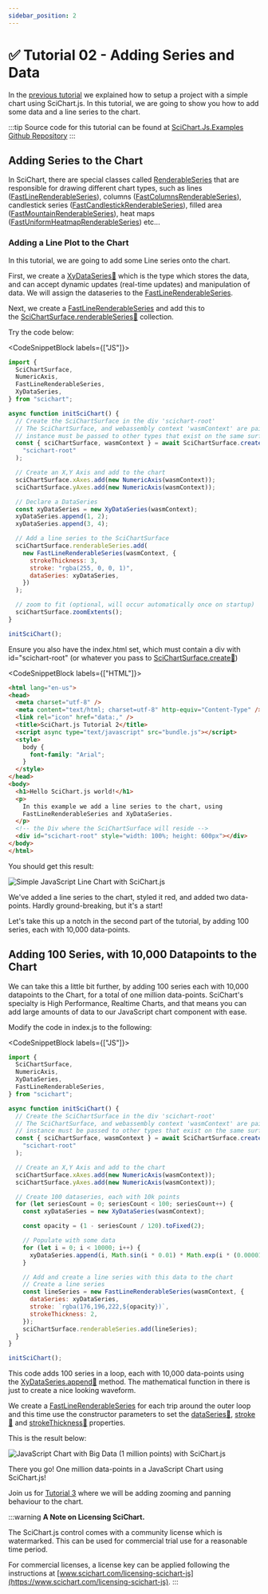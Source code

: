```yaml
---
sidebar_position: 2
---
```


# ✅ Tutorial 02 - Adding Series and Data

In the [previous tutorial](/docs/get-started/tutorials-js-npm-webpack/tutorial-01-setting-up-npm-project-with-scichart-js/index.md) we explained how to setup a project with a simple chart using SciChart.js. In this tutorial, we are going to show you how to add some data and a line series to the chart.

<YouTubeVideo url="https://www.youtube.com/embed/dQYnwPeacSA" title="Video tutorial for version 3. SciChart.js JavaScript Chart Tutorial 02 - Adding Series and Data" />

:::tip
Source code for this tutorial can be found at [SciChart.Js.Examples Github Repository](https://github.com/ABTSoftware/SciChart.JS.Examples/tree/dev_v4.0/Tutorials/2D_Chart_Tutorials_JavaScript/Tutorial_2_Adding_Series_and_Data)
:::

Adding Series to the Chart
--------------------------

In SciChart, there are special classes called [RenderableSeries](/docs/2d-charts/chart-types/renderable-series-api-overview/index.md) that are responsible for drawing different chart types, such as lines ([FastLineRenderableSeries](/docs/2d-charts/chart-types/fast-line-renderable-series/index.md)), columns ([FastColumnsRenderableSeries](/docs/2d-charts/chart-types/fast-column-renderable-series/column-series-type/index.md)), candlestick series ([FastCandlestickRenderableSeries](/docs/2d-charts/chart-types/fast-candlestick-renderable-series/index.md)), filled area ([FastMountainRenderableSeries](/docs/2d-charts/chart-types/fast-mountain-area-renderable-series/index.md)), heat maps ([FastUniformHeatmapRenderableSeries](/docs/2d-charts/chart-types/uniform-heatmap-renderable-series/uniform-heatmap-chart-type/index.md)) etc...

### Adding a Line Plot to the Chart

In this tutorial, we are going to add some Line series onto the chart.

First, we create a [XyDataSeries:blue_book:](https://www.scichart.com/documentation/js/current/typedoc/classes/xydataseries.html) which is the type which stores the data, and can accept dynamic updates (real-time updates) and manipulation of data. We will assign the dataseries to the [FastLineRenderableSeries](/docs/2d-charts/chart-types/fast-line-renderable-series/index.md).

Next, we create a [FastLineRenderableSeries](/docs/2d-charts/chart-types/fast-line-renderable-series/index.md) and add this to the [SciChartSurface.renderableSeries:blue_book:](https://www.scichart.com/documentation/js/current/typedoc/classes/scichartsurface.html#renderableseries) collection.

Try the code below:

<CodeSnippetBlock labels={["JS"]}>
  ```js {21-23,26-32} showLineNumbers
  import {
    SciChartSurface,
    NumericAxis,
    FastLineRenderableSeries,
    XyDataSeries,
  } from "scichart";

  async function initSciChart() {
    // Create the SciChartSurface in the div 'scichart-root'
    // The SciChartSurface, and webassembly context 'wasmContext' are paired. This wasmContext
    // instance must be passed to other types that exist on the same surface.
    const { sciChartSurface, wasmContext } = await SciChartSurface.create(
      "scichart-root"
    );

    // Create an X,Y Axis and add to the chart
    sciChartSurface.xAxes.add(new NumericAxis(wasmContext));
    sciChartSurface.yAxes.add(new NumericAxis(wasmContext));

    // Declare a DataSeries
    const xyDataSeries = new XyDataSeries(wasmContext);
    xyDataSeries.append(1, 2);
    xyDataSeries.append(3, 4);

    // Add a line series to the SciChartSurface
    sciChartSurface.renderableSeries.add(
      new FastLineRenderableSeries(wasmContext, {
        strokeThickness: 3,
        stroke: "rgba(255, 0, 0, 1)",
        dataSeries: xyDataSeries,
      })
    );

    // zoom to fit (optional, will occur automatically once on startup)
    sciChartSurface.zoomExtents();
  }

  initSciChart();
  ```
</CodeSnippetBlock>

Ensure you also have the index.html set, which must contain a div with id="scichart-root" (or whatever you pass to [SciChartSurface.create:blue_book:](https://www.scichart.com/documentation/js/current/typedoc/classes/scichartsurface.html#create))

<CodeSnippetBlock labels={["HTML"]}>
  ```html {21} showLineNumbers
<html lang="en-us">
  <head>
    <meta charset="utf-8" />
    <meta content="text/html; charset=utf-8" http-equiv="Content-Type" />
    <link rel="icon" href="data:," />
    <title>SciChart.js Tutorial 2</title>
    <script async type="text/javascript" src="bundle.js"></script>
    <style>
      body {
        font-family: "Arial";
      }
    </style>
  </head>
  <body>
    <h1>Hello SciChart.js world!</h1>
    <p>
      In this example we add a line series to the chart, using
      FastLineRenderableSeries and XyDataSeries.
    </p>
    <!-- the Div where the SciChartSurface will reside -->
    <div id="scichart-root" style="width: 100%; height: 600px"></div>
  </body>
</html>
  ```
</CodeSnippetBlock>

You should get this result: 

![Simple JavaScript Line Chart with SciChart.js](img/1.png)

We've added a line series to the chart, styled it red, and added two data-points. Hardly ground-breaking, but it's a start!

Let's take this up a notch in the second part of the tutorial, by adding 100 series, each with 10,000 data-points.

Adding 100 Series, with 10,000 Datapoints to the Chart
------------------------------------------------------

We can take this a little bit further, by adding 100 series each with 10,000 datapoints to the Chart, for a total of one million data-points. SciChart's specialty is High Performance, Realtime Charts, and that means you can add large amounts of data to our JavaScript chart component with ease.

Modify the code in index.js to the following:

<CodeSnippetBlock labels={["JS"]}>
  ```js {20-39} showLineNumbers
  import {
    SciChartSurface,
    NumericAxis,
    XyDataSeries,
    FastLineRenderableSeries,
  } from "scichart";

  async function initSciChart() {
    // Create the SciChartSurface in the div 'scichart-root'
    // The SciChartSurface, and webassembly context 'wasmContext' are paired. This wasmContext
    // instance must be passed to other types that exist on the same surface.
    const { sciChartSurface, wasmContext } = await SciChartSurface.create(
      "scichart-root"
    );

    // Create an X,Y Axis and add to the chart
    sciChartSurface.xAxes.add(new NumericAxis(wasmContext));
    sciChartSurface.yAxes.add(new NumericAxis(wasmContext));

    // Create 100 dataseries, each with 10k points
    for (let seriesCount = 0; seriesCount < 100; seriesCount++) {
      const xyDataSeries = new XyDataSeries(wasmContext);

      const opacity = (1 - seriesCount / 120).toFixed(2);

      // Populate with some data
      for (let i = 0; i < 10000; i++) {
        xyDataSeries.append(i, Math.sin(i * 0.01) * Math.exp(i * (0.00001 * (seriesCount + 1))));
      }

      // Add and create a line series with this data to the chart
      // Create a line series
      const lineSeries = new FastLineRenderableSeries(wasmContext, {
        dataSeries: xyDataSeries,
        stroke: `rgba(176,196,222,${opacity})`,
        strokeThickness: 2,
      });
      sciChartSurface.renderableSeries.add(lineSeries);
    }
  }

  initSciChart();
  ```
</CodeSnippetBlock>

This code adds 100 series in a loop, each with 10,000 data-points using the [XyDataSeries.append:blue_book:](https://www.scichart.com/documentation/js/current/typedoc/classes/xydataseries.html#append) method. The mathematical function in there is just to create a nice looking waveform.

We create a [FastLineRenderableSeries](/docs/2d-charts/chart-types/fast-line-renderable-series/index.md) for each trip around the outer loop and this time use the constructor parameters to set the [dataSeries:blue_book:](https://www.scichart.com/documentation/js/current/typedoc/classes/fastlinerenderableseries.html#dataseries), [stroke:blue_book:](https://www.scichart.com/documentation/js/current/typedoc/classes/fastlinerenderableseries.html#stroke) and [strokeThickness:blue_book:](https://www.scichart.com/documentation/js/current/typedoc/classes/fastlinerenderableseries.html#strokethickness) properties.

This is the result below:

![JavaScript Chart with Big Data (1 million points) with SciChart.js](img/2.png)

There you go! One million data-points in a JavaScript Chart using SciChart.js!

Join us for [Tutorial 3](/docs/get-started/tutorials-js-npm-webpack/tutorial-03-adding-zooming-panning-behavior/index.md) where we will be adding zooming and panning behaviour to the chart.

:::warning
**A Note on Licensing SciChart.**  
  
The SciChart.js control comes with a community license which is watermarked. This can be used for commercial trial use for a reasonable time period.

  
For commercial licenses, a license key can be applied following the instructions at [www.scichart.com/licensing-scichart-js](https://www.scichart.com/licensing-scichart-js).
:::
